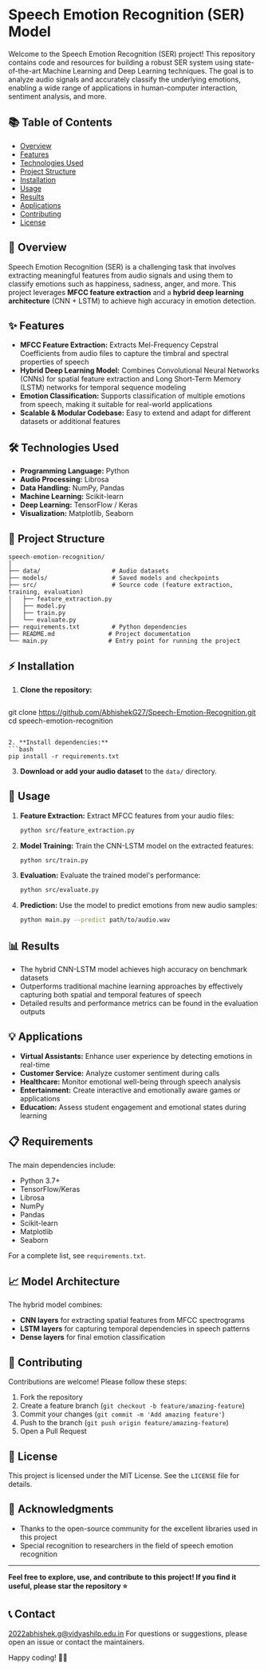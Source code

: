 # Speech Emotion Recognition (SER) Model

Welcome to the Speech Emotion Recognition (SER) project! This repository contains code and resources for building a robust SER system using state-of-the-art Machine Learning and Deep Learning techniques. The goal is to analyze audio signals and accurately classify the underlying emotions, enabling a wide range of applications in human-computer interaction, sentiment analysis, and more.

## 📚 Table of Contents

- [Overview](#overview)
- [Features](#features)
- [Technologies Used](#technologies-used)
- [Project Structure](#project-structure)
- [Installation](#installation)
- [Usage](#usage)
- [Results](#results)
- [Applications](#applications)
- [Contributing](#contributing)
- [License](#license)

## 📝 Overview

Speech Emotion Recognition (SER) is a challenging task that involves extracting meaningful features from audio signals and using them to classify emotions such as happiness, sadness, anger, and more. This project leverages **MFCC feature extraction** and a **hybrid deep learning architecture** (CNN + LSTM) to achieve high accuracy in emotion detection.

## ✨ Features

- **MFCC Feature Extraction:** Extracts Mel-Frequency Cepstral Coefficients from audio files to capture the timbral and spectral properties of speech
- **Hybrid Deep Learning Model:** Combines Convolutional Neural Networks (CNNs) for spatial feature extraction and Long Short-Term Memory (LSTM) networks for temporal sequence modeling
- **Emotion Classification:** Supports classification of multiple emotions from speech, making it suitable for real-world applications
- **Scalable & Modular Codebase:** Easy to extend and adapt for different datasets or additional features

## 🛠️ Technologies Used

- **Programming Language:** Python
- **Audio Processing:** Librosa
- **Data Handling:** NumPy, Pandas
- **Machine Learning:** Scikit-learn
- **Deep Learning:** TensorFlow / Keras
- **Visualization:** Matplotlib, Seaborn

## 📁 Project Structure

```
speech-emotion-recognition/
│
├── data/                    # Audio datasets
├── models/                  # Saved models and checkpoints
├── src/                     # Source code (feature extraction, training, evaluation)
│   ├── feature_extraction.py
│   ├── model.py
│   ├── train.py
│   └── evaluate.py
├── requirements.txt         # Python dependencies
├── README.md               # Project documentation
└── main.py                 # Entry point for running the project
```

## ⚡ Installation

1. **Clone the repository:**
   ```bash
git clone https://github.com/AbhishekG27/Speech-Emotion-Recognition.git  
cd speech-emotion-recognition
   ```

2. **Install dependencies:**
   ```bash
   pip install -r requirements.txt
   ```

3. **Download or add your audio dataset** to the `data/` directory.

## 🚀 Usage

1. **Feature Extraction:** Extract MFCC features from your audio files:
   ```bash
   python src/feature_extraction.py
   ```

2. **Model Training:** Train the CNN-LSTM model on the extracted features:
   ```bash
   python src/train.py
   ```

3. **Evaluation:** Evaluate the trained model's performance:
   ```bash
   python src/evaluate.py
   ```

4. **Prediction:** Use the model to predict emotions from new audio samples:
   ```bash
   python main.py --predict path/to/audio.wav
   ```

## 📊 Results

- The hybrid CNN-LSTM model achieves high accuracy on benchmark datasets
- Outperforms traditional machine learning approaches by effectively capturing both spatial and temporal features of speech
- Detailed results and performance metrics can be found in the evaluation outputs

## 💡 Applications

- **Virtual Assistants:** Enhance user experience by detecting emotions in real-time
- **Customer Service:** Analyze customer sentiment during calls
- **Healthcare:** Monitor emotional well-being through speech analysis
- **Entertainment:** Create interactive and emotionally aware games or applications
- **Education:** Assess student engagement and emotional states during learning

## 📋 Requirements

The main dependencies include:

- Python 3.7+
- TensorFlow/Keras
- Librosa
- NumPy
- Pandas
- Scikit-learn
- Matplotlib
- Seaborn

For a complete list, see `requirements.txt`.

## 📈 Model Architecture

The hybrid model combines:
- **CNN layers** for extracting spatial features from MFCC spectrograms
- **LSTM layers** for capturing temporal dependencies in speech patterns
- **Dense layers** for final emotion classification

## 🤝 Contributing

Contributions are welcome! Please follow these steps:

1. Fork the repository
2. Create a feature branch (`git checkout -b feature/amazing-feature`)
3. Commit your changes (`git commit -m 'Add amazing feature'`)
4. Push to the branch (`git push origin feature/amazing-feature`)
5. Open a Pull Request

## 📄 License

This project is licensed under the MIT License. See the `LICENSE` file for details.

## 🙏 Acknowledgments

- Thanks to the open-source community for the excellent libraries used in this project
- Special recognition to researchers in the field of speech emotion recognition

---

**Feel free to explore, use, and contribute to this project! If you find it useful, please star the repository ⭐**

## 📞 Contact
2022abhishek.g@vidyashilp.edu.in 
For questions or suggestions, please open an issue or contact the maintainers.

Happy coding! 🎵😊
